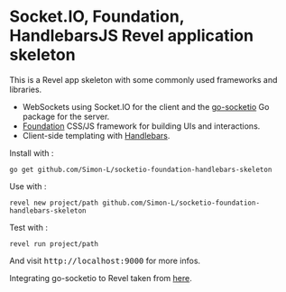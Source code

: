 # Socket.IO, Foundation, HandlebarsJS Revel application skeleton

This is a Revel app skeleton with some commonly used frameworks and libraries.

* WebSockets using Socket.IO for the client and the [go-socketio](https://github.com/googollee/go-socket.io) Go package for the server.
* [Foundation](https://foundation.zurb.com) CSS/JS framework for building UIs and interactions.
* Client-side templating with [Handlebars](https://handlebarsjs.com).

Install with :

    go get github.com/Simon-L/socketio-foundation-handlebars-skeleton

Use with :

    revel new project/path github.com/Simon-L/socketio-foundation-handlebars-skeleton

Test with :

    revel run project/path
And visit <tt>http://localhost:9000</tt> for more infos.

Integrating go-socketio to Revel taken from [here](http://www.pixeldonor.com/2014/apr/30/combining-revel-and-socketio/).
